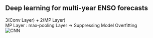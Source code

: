 ## Deep learning for multi-year ENSO forecasts

3(Conv Layer) + 2(MP Layer)  
MP Layer : max-pooling Layer → Suppressing Model Overfitting  
![CNN](Deep-learning-for-ENSO-forecasts/Image/CNN_forecasts.png)
